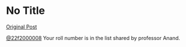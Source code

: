 # No Title

[Original Post](https://discourse.onlinedegree.iitm.ac.in/t/165959/385)

<p><a class="mention" href="/u/22f2000008">@22f2000008</a> Your roll number is in the list shared by professor Anand.</p>